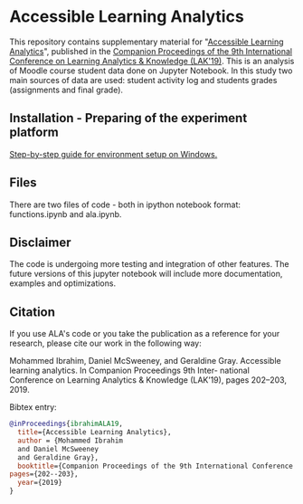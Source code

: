 # Accessible Learning Analytics
This repository contains supplementary material for "<a href="https://www.solaresearch.org/wp-content/uploads/2019/08/LAK19_Companion_Proceedings.pdf#page=202">Accessible Learning Analytics</a>", published in the <a href="https://www.solaresearch.org/core/companion-proceedings-of-the-9th-international-learning-analytics-and-knowledge-conference-lak19/">Companion Proceedings of the 9th International Conference on Learning Analytics \& Knowledge (LAK'19)</a>.
This is an analysis of Moodle course student data done on Jupyter Notebook. In this study two main sources of data are used: student activity log and students grades (assignments and final grade).

## Installation - Preparing of the experiment platform
<a href="https://docs.google.com/document/d/1iX-enXoGtH964xzYxAjWnPj6sxLHdSmHUqYV6tEAOb4/edit?usp=sharing">Step-by-step guide for environment setup on Windows. </a>


## Files
There are two files of code - both in ipython notebook format: functions.ipynb and ala.ipynb. 

## Disclaimer
The code is undergoing more testing and integration of other features. The future versions of this jupyter notebook will include more documentation, examples and optimizations.

## Citation
If you use ALA's code or you take the publication as a reference for your research, please cite our work in the following way:

Mohammed Ibrahim, Daniel McSweeney, and Geraldine Gray. Accessible learning analytics. In Companion Proceedings 9th Inter-
national Conference on Learning Analytics & Knowledge (LAK’19), pages 202–203, 2019.

Bibtex entry:
```bibtex
@inProceedings{ibrahimALA19,
  title={Accessible Learning Analytics},
  author = {Mohammed Ibrahim
  and Daniel McSweeney
  and Geraldine Gray},
  booktitle={Companion Proceedings of the 9th International Conference on Learning Analytics \& Knowledge (LAK'19)},
pages={202--203},
  year={2019}
}
```

